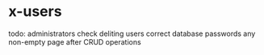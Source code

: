 # x-users
todo:
administrators check
deliting users
correct database passwords
any non-empty page after CRUD operations